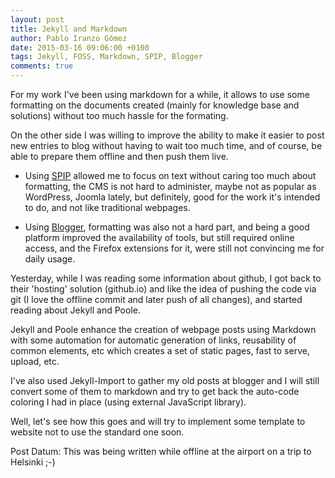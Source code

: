 ```yaml
---
layout: post
title: Jekyll and Markdown
author: Pablo Iranzo Gómez
date: 2015-03-16 09:06:00 +0100
tags: Jekyll, FOSS, Markdown, SPIP, Blogger
comments: true
---
```


For my work I've been using markdown for a while, it allows to use some formatting on the documents created (mainly for knowledge base and solutions) without too much hassle for the formating.

On the other side I was willing to improve the ability to make it easier to post new entries to blog without having to wait too much time, and of course, be able to prepare them offline and then push them live.

- Using [SPIP](http://www.spip.net) allowed me to focus on text without caring too much about formatting, the CMS is not hard to administer, maybe not as popular as
  WordPress, Joomla lately, but definitely, good for the work it's intended to do, and not like traditional webpages.

- Using [Blogger](http://www.blogger.com), formatting was also not a hard part, and being a good platform improved the availability of tools, but still required online access, and the
  Firefox extensions for it, were still not
  convincing me for daily usage.

Yesterday, while I was reading some information about github, I got back to their 'hosting' solution (github.io) and like the idea of pushing the code via git (I love the offline commit and later push of all changes), and started reading about Jekyll and Poole.

Jekyll and Poole enhance the creation of webpage posts using Markdown with some automation for automatic generation of links, reusability of common elements, etc which creates a set of static pages, fast to serve, upload, etc.

I've also used Jekyll-Import to gather my old posts at blogger and I will still convert some of them to markdown and try to get back the auto-code coloring I had in place (using external
JavaScript library).

Well, let's see how this goes and will try to implement some template to website not to use the standard one soon.

Post Datum: This was being written while offline at the airport on a trip to Helsinki ;-)
